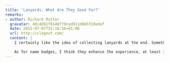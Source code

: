 ```yaml
---
title: 'Lanyards. What Are They Good For?'
remarks:
- author: Richard Rutter
  gravatar: 4dc4891f8146f79ced911d665f2dedef
  date: 2015-07-07T15:16:56+01:00
  url: http://clagnut.com/
  content: |
    I certainly like the idea of collecting lanyards at the end. Something we should definitely do at Clearleft's conferences, especially as the lanyards are usually branded 'Clearleft' (although sponsorship is available :-)

    As for name badges, I think they enhance the experience, at least if they are designed so that you can read people's names without getting accidentally intimate. I like to remember who I’m talking to -- I don't have the best memory when it comes to matching names to faces.
---
```

